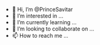 - 👋 Hi, I’m @PrinceSavitar
- 👀 I’m interested in ...
- 🌱 I’m currently learning ...
- 💞️ I’m looking to collaborate on ...
- 📫 How to reach me ...

<!---
PrinceSavitar/PrinceSavitar is a ✨ special ✨ repository because its `README.md` (this file) appears on your GitHub profile.
You can click the Preview link to take a look at your changes.
--->
